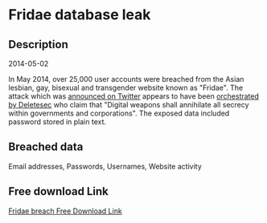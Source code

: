 # Fridae database leak

## Description

2014-05-02

In May 2014, over 25,000 user accounts were breached from the Asian lesbian, gay, bisexual and transgender website known as "Fridae". The attack which was <a href="https://twitter.com/Survela/status/463327706361659392" target="_blank" rel="noopener">announced on Twitter</a> appears to have been <a href="http://pastebin.com/ipFKjv6z" target="_blank" rel="noopener">orchestrated by Deletesec</a> who claim that "Digital weapons shall annihilate all secrecy within governments and corporations". The exposed data included password stored in plain text. 

## Breached data

Email addresses, Passwords, Usernames, Website activity

## Free download Link

[Fridae breach Free Download Link](https://tinyurl.com/2b2k277t)